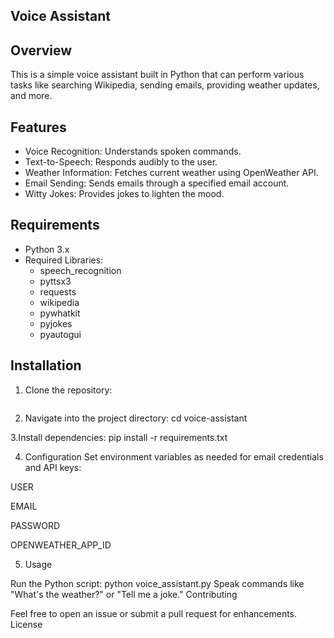 ## Voice Assistant


## Overview
This is a simple voice assistant built in Python that can perform various tasks like searching Wikipedia, sending emails, providing weather updates, and more.


## Features
- Voice Recognition: Understands spoken commands.
- Text-to-Speech: Responds audibly to the user.
- Weather Information: Fetches current weather using OpenWeather API.
- Email Sending: Sends emails through a specified email account.
- Witty Jokes: Provides jokes to lighten the mood.

  

## Requirements
- Python 3.x
- Required Libraries:
  - speech_recognition
  - pyttsx3
  - requests
  - wikipedia
  - pywhatkit
  - pyjokes
  - pyautogui
 
    

## Installation
1. Clone the repository:
   ```bash
2. Navigate into the project directory:
cd voice-assistant

3.Install dependencies:
pip install -r requirements.txt


4. Configuration
   Set environment variables as needed for email credentials and API keys:

USER

EMAIL

PASSWORD

OPENWEATHER_APP_ID




5. Usage

Run the Python script:
python voice_assistant.py
Speak commands like "What's the weather?" or "Tell me a joke."
Contributing

Feel free to open an issue or submit a pull request for enhancements.
License



 
 
